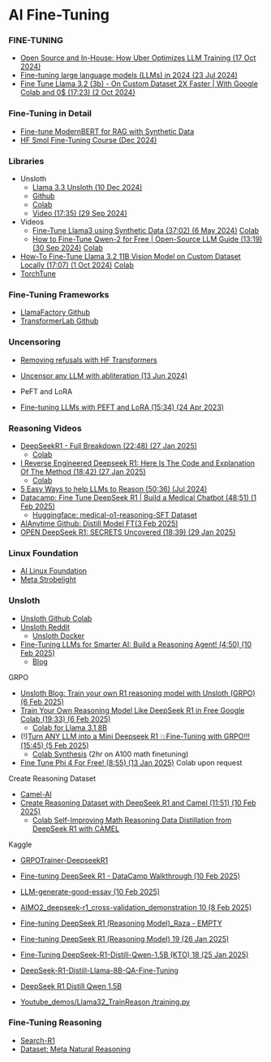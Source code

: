 # AI Fine-Tuning

### FINE-TUNING

* [Open Source and In-House: How Uber Optimizes LLM Training (17 Oct 2024)](https://www.uber.com/blog/open-source-and-in-house-how-uber-optimizes-llm-training/?ref=dailydev)
* [Fine-tuning large language models (LLMs) in 2024 (23 Jul 2024)](https://www.superannotate.com/blog/llm-fine-tuning)
* [Fine Tune Llama 3.2 (3b) - On Custom Dataset 2X Faster | With Google Colab and 0$ (17:23) (2 Oct 2024)](https://www.youtube.com/watch?v=inT-m5Y9Pdo)

### Fine-Tuning in Detail

* [Fine-tune ModernBERT for RAG with Synthetic Data](read://https_huggingface.co/?url=https%3A%2F%2Fhuggingface.co%2Fblog%2Fsdiazlor%2Ffine-tune-modernbert-for-rag-with-synthetic-data)
* [HF Smol Fine-Tuning Course (Dec 2024)](https://github.com/huggingface/smol-course)
  
### Libraries

* Unsloth
  * [Llama 3.3 Unsloth (10 Dec 2024)](https://unsloth.ai/blog/llama3-3)
  * [Github](https://github.com/unslothai/unsloth)
  * [Colab](https://colab.research.google.com/drive/1Ys44kVvmeZtnICzWz0xgpRnrIOjZAuxp?usp=sharing)
  * [Video (17:35) (29 Sep 2024)](https://www.youtube.com/watch?v=YZW3pkIR-YE)
* Videos
  * [Fine-Tune Llama3 using Synthetic Data (37:02) (6 May 2024)](https://www.youtube.com/watch?v=jAnVvLRPvJo&list=PLD7HrIBE_yqLv07dzDYmgmuRJRIdl0uQg&index=15) [Colab](https://colab.research.google.com/drive/1WzHVa1b6Zg862XloxY7KlvKb1gCBiMVT?usp=sharing)
  * [How to Fine-Tune Qwen-2 for Free | Open-Source LLM Guide (13:19) (30 Sep 2024)](https://www.youtube.com/watch?v=f9Fi9IKa-0M) [Colab](https://colab.research.google.com/drive/1evx24o1tN33HAb5eI-hFsQtez1VivdDo)
* [How-To Fine-Tune Llama 3.2 11B Vision Model on Custom Dataset Locally (17:07) (1 Oct 2024)](https://www.youtube.com/watch?v=zGqQGtmXFQ8) [Colab](https://colab.research.google.com/github/philschmid/deep-learning-pytorch-huggingface/blob/main/training/fine-tune-multimodal-llms-with-trl.ipynb)
* [TorchTune](https://github.com/pytorch/torchtune)

### Fine-Tuning Frameworks

* [LlamaFactory Github](https://github.com/hiyouga/LLaMA-Factory)
* [TransformerLab Github](https://github.com/transformerlab/transformerlab-app)

### Uncensoring

* [Removing refusals with HF Transformers](https://github.com/Sumandora/remove-refusals-with-transformers)
* [Uncensor any LLM with abliteration (13 Jun 2024)](https://huggingface.co/blog/mlabonne/abliteration)


* PeFT and LoRA

* [Fine-tuning LLMs with PEFT and LoRA (15:34) (24 Apr 2023)](https://www.youtube.com/watch?v=Us5ZFp16PaU)

### Reasoning Videos

* [DeepSeekR1 - Full Breakdown (22:48) (27 Jan 2025)](https://www.youtube.com/watch?v=gzZihJ5miZE&t=504s)
  * [Colab](https://colab.research.google.com/drive/1JGvU1lM2fwfEtmNKERQGh7L0t42ip15q?usp=sharing)
* [I Reverse Engineered Deepseek R1: Here Is The Code and Explanation Of The Method (18:42) (27 Jan 2025)](https://www.youtube.com/watch?v=eRi3rr4Y1as)
  * [Colab](https://colab.research.google.com/drive/1iG1EMTyA2YRgZv00WmyxUNVxERDLB60e#scrollTo=QFne6zWuvR7S)
* [5 Easy Ways to help LLMs to Reason (50:36) (Jul 2024)](https://www.youtube.com/watch?v=YrKieg1rqe0)
* [Datacamp: Fine Tune DeepSeek R1 | Build a Medical Chatbot (48:51) (1 Feb 2025)](https://www.youtube.com/watch?v=qcNmOItRw4U&t=797s)
  * [Huggingface: medical-o1-reasoning-SFT Dataset](https://huggingface.co/datasets/FreedomIntelligence/medical-o1-reasoning-SFT?row=0)
* [AIAnytime Github: Distill Model FT(3 Feb 2025)](https://github.com/AIAnytime/Fine-Tune-DeepSeek/blob/main/Distill_Model_FT.ipynb)
* [OPEN DeepSeek R1: SECRETS Uncovered (18:39) (29 Jan 2025)](https://www.youtube.com/watch?v=2ENvGkkK36E)

### Linux Foundation

* [AI Linux Foundation](https://lfaidata.foundation/)
* [Meta Strobelight](https://engineering.fb.com/2025/01/21/production-engineering/strobelight-a-profiling-service-built-on-open-source-technology/)

### Unsloth

* [Unsloth Github Colab](https://github.com/unslothai/unsloth)
* [Unsloth Reddit](https://www.reddit.com/r/unsloth)
  * [Unsloth Docker](https://www.reddit.com/r/unsloth/comments/1iggb1u/i_built_a_docker_tool_that_has_unsloth_ollama/)
* [Fine-Tuning LLMs for Smarter AI: Build a Reasoning Agent! (4:50) (10 Feb 2025)](https://www.youtube.com/watch?v=6tkV4XJ91Bg)
  * [Blog](https://ubiai.tools/fine-tune-llm-for-agentic-reasoning-to-demonstrate-better-performance-compared-to-vanilla-llms/)

GRPO

* [Unsloth Blog: Train your own R1 reasoning model with Unsloth (GRPO) (6 Feb 2025) ](https://unsloth.ai/blog/r1-reasoning)
* [Train Your Own Reasoning Model Like DeepSeek R1 in Free Google Colab (19:33) (6 Feb 2025)](https://www.youtube.com/watch?v=nBQ-vP5X2c0)
  * [Colab for Llama 3.1 8B](https://colab.research.google.com/github/unslothai/notebooks/blob/main/nb/Llama3.1_(8B)-GRPO.ipynb)
* (!)[Turn ANY LLM into a Mini Deepseek R1 💥Fine-Tuning with GRPO!!! (15:45) (5 Feb 2025)](https://www.youtube.com/watch?v=i5CXUNCM1Ug)
  * [Colab Synthesis](https://colab.research.google.com/github/unslothai/notebooks/blob/main/nb/Llama3.1_(8B)-GRPO.ipynb) (2hr on A100 math finetuning)
* [Fine Tune Phi 4 For Free! (8:55) (13 Jan 2025)](https://www.youtube.com/watch?v=EwmrFIUAE4c) Colab upon request

Create Reasoning Dataset 
* [Camel-AI](https://www.camel-ai.org/)
* [Create Reasoning Dataset with DeepSeek R1 and Camel (11:51) (10 Feb 2025)](https://www.youtube.com/watch?v=GkGVZE1XMI4&t=14s)
  * [Colab Self-Improving Math Reasoning Data Distillation from DeepSeek R1 with CAMEL](https://colab.research.google.com/drive/1_u8mKhj-6t09NrebX6ru4HW9jpu3BcmJ?usp=sharing)

Kaggle

* [GRPOTrainer-DeepseekR1](https://www.kaggle.com/code/jchun2000/grpotrainer-deepseekr1/edit)
* [Fine-tuning DeepSeek R1 - DataCamp Walkthrough (10 Feb 2025)](https://www.kaggle.com/code/smohajer85/fine-tuning-deepseek-r1-datacamp-walkthrough)
* [LLM-generate-good-essay (10 Feb 2025)](https://www.kaggle.com/code/johnsonhk88/llm-generate-good-essay)
* [AIMO2_deepseek-r1_cross-validation_demonstration 10 (8 Feb 2025)](AIMO2_deepseek-r1_cross-validation_demonstration)
* [Fine-tuning DeepSeek R1 (Reasoning Model)_Raza - EMPTY](https://www.kaggle.com/code/razaali10/fine-tuning-deepseek-r1-reasoning-model-raza)
* [Fine-tuning DeepSeek R1 (Reasoning Model) 19 (26 Jan 2025)](www.kaggle.com/code/kingabzpro/fine-tuning-deepseek-r1-reasoning-model)
* [Fine-Tuning DeepSeek-R1-Distill-Qwen-1.5B (KTO) 18 (25 Jan 2025)](https://www.kaggle.com/code/ksmooi/fine-tuning-deepseek-r1-distill-qwen-1-5b-kto)
* [DeepSeek-R1-Distill-Llama-8B-QA-Fine-Tuning](https://www.kaggle.com/code/jchun2000/deepseek-r1-distill-llama-8b-qa-fine-tuning/edit)

* [DeepSeek R1 Distill Qwen 1.5B](https://colab.research.google.com/drive/1JGvU1lM2fwfEtmNKERQGh7L0t42ip15q?usp=sharing)
* [Youtube_demos/Llama32_TrainReason
/training.py](https://github.com/yeyu2/Youtube_demos/blob/main/Llama32_TrainReason/training.py)

### Fine-Tuning Reasoning

* [Search-R1](https://github.com/PeterGriffinJin/Search-R1)
* [Dataset: Meta Natural Reasoning](https://huggingface.co/datasets/facebook/natural_reasoning)